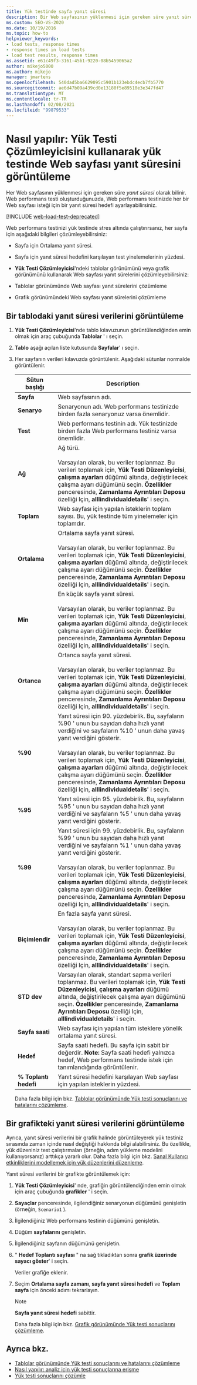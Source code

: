 ```yaml
---
title: Yük testinde sayfa yanıt süresi
description: Bir Web sayfasının yüklenmesi için gereken süre yanıt süresidir. Web performans testinizde her bir Web sayfası isteği için bir yanıt süresi hedefi ayarlamayı öğrenin.
ms.custom: SEO-VS-2020
ms.date: 10/19/2016
ms.topic: how-to
helpviewer_keywords:
- load tests, response times
- response times in load tests
- load test results, response times
ms.assetid: e61c49f3-3161-45b1-9220-08b5459065a2
author: mikejo5000
ms.author: mikejo
manager: jmartens
ms.openlocfilehash: 540dad5ba6629095c5901b123ebdc4ecb7fb5770
ms.sourcegitcommit: ae6d47b09a439cd0e13180f5e89510e3e347fd47
ms.translationtype: MT
ms.contentlocale: tr-TR
ms.lasthandoff: 02/08/2021
ms.locfileid: "99879533"
---
```

# <a name="how-to-view-web-page-response-time-in-a-load-test-using-the-load-test-analyzer"></a>Nasıl yapılır: Yük Testi Çözümleyicisini kullanarak yük testinde Web sayfası yanıt süresini görüntüleme

Her Web sayfasının yüklenmesi için gereken süre *yanıt süresi* olarak bilinir. Web performans testi oluşturduğunuzda, Web performans testinizde her bir Web sayfası isteği için bir yanıt süresi hedefi ayarlayabilirsiniz.

[!INCLUDE [web-load-test-deprecated](includes/web-load-test-deprecated.md)]

Web performans testinizi yük testinde stres altında çalıştırırsanız, her sayfa için aşağıdaki bilgileri çözümleyebilirsiniz:

- Sayfa için Ortalama yanıt süresi.

- Sayfa için yanıt süresi hedefini karşılayan test yinelemelerinin yüzdesi.

- **Yük Testi Çözümleyicisi**'ndeki tablolar görünümünü veya grafik görünümünü kullanarak Web sayfası yanıt sürelerini çözümleyebilirsiniz:

- Tablolar görünümünde Web sayfası yanıt sürelerini çözümleme

- Grafik görünümündeki Web sayfası yanıt sürelerini çözümleme

## <a name="view-response-time-data-in-a-table"></a>Bir tablodaki yanıt süresi verilerini görüntüleme

1. **Yük Testi Çözümleyicisi**'nde tablo kılavuzunun görüntülendiğinden emin olmak için araç çubuğunda **Tablolar** ' ı seçin.

2. **Tablo** aşağı açılan liste kutusunda **Sayfalar**' ı seçin.

3. Her sayfanın verileri kılavuzda görüntülenir. Aşağıdaki sütunlar normalde görüntülenir.

   |Sütun başlığı|Description|
   |-|-|
   |**Sayfa**|Web sayfasının adı.|
   |**Senaryo**|Senaryonun adı. Web performans testinizde birden fazla senaryonuz varsa önemlidir.|
   |**Test**|Web performans testinin adı. Yük testinizde birden fazla Web performans testiniz varsa önemlidir.|
   |**Ağ**|Ağ türü.<br /><br /> Varsayılan olarak, bu veriler toplanmaz. Bu verileri toplamak için, **Yük Testi Düzenleyicisi**, **çalışma ayarları** düğümü altında, değiştirilecek çalışma ayarı düğümünü seçin. **Özellikler** penceresinde, **Zamanlama Ayrıntıları Deposu** özelliği Için, **alllindividualdetails**' i seçin.|
   |**Toplam**|Web sayfası için yapılan isteklerin toplam sayısı. Bu, yük testinde tüm yinelemeler için toplamdır.|
   |**Ortalama**|Ortalama sayfa yanıt süresi.<br /><br /> Varsayılan olarak, bu veriler toplanmaz. Bu verileri toplamak için, **Yük Testi Düzenleyicisi**, **çalışma ayarları** düğümü altında, değiştirilecek çalışma ayarı düğümünü seçin. **Özellikler** penceresinde, **Zamanlama Ayrıntıları Deposu** özelliği Için, **alllindividualdetails**' i seçin.|
   |**Min**|En küçük sayfa yanıt süresi.<br /><br /> Varsayılan olarak, bu veriler toplanmaz. Bu verileri toplamak için, **Yük Testi Düzenleyicisi**, **çalışma ayarları** düğümü altında, değiştirilecek çalışma ayarı düğümünü seçin. **Özellikler** penceresinde, **Zamanlama Ayrıntıları Deposu** özelliği Için, **alllindividualdetails**' i seçin.|
   |**Ortanca**|Ortanca sayfa yanıt süresi.<br /><br /> Varsayılan olarak, bu veriler toplanmaz. Bu verileri toplamak için, **Yük Testi Düzenleyicisi**, **çalışma ayarları** düğümü altında, değiştirilecek çalışma ayarı düğümünü seçin. **Özellikler** penceresinde, **Zamanlama Ayrıntıları Deposu** özelliği Için, **alllindividualdetails**' i seçin.|
   |**%90**|Yanıt süresi için 90. yüzdebirlik. Bu, sayfaların %90 ' unun bu sayıdan daha hızlı yanıt verdiğini ve sayfaların %10 ' unun daha yavaş yanıt verdiğini gösterir.<br /><br /> Varsayılan olarak, bu veriler toplanmaz. Bu verileri toplamak için, **Yük Testi Düzenleyicisi**, **çalışma ayarları** düğümü altında, değiştirilecek çalışma ayarı düğümünü seçin. **Özellikler** penceresinde, **Zamanlama Ayrıntıları Deposu** özelliği Için, **alllindividualdetails**' i seçin.|
   |**%95**|Yanıt süresi için 95. yüzdebirlik. Bu, sayfaların %95 ' unun bu sayıdan daha hızlı yanıt verdiğini ve sayfaların %5 ' unun daha yavaş yanıt verdiğini gösterir.|
   |**%99**|Yanıt süresi için 99. yüzdebirlik. Bu, sayfaların %99 ' unun bu sayıdan daha hızlı yanıt verdiğini ve sayfaların %1 ' unun daha yavaş yanıt verdiğini gösterir.<br /><br /> Varsayılan olarak, bu veriler toplanmaz. Bu verileri toplamak için, **Yük Testi Düzenleyicisi**, **çalışma ayarları** düğümü altında, değiştirilecek çalışma ayarı düğümünü seçin. **Özellikler** penceresinde, **Zamanlama Ayrıntıları Deposu** özelliği Için, **alllindividualdetails**' i seçin.|
   |**Biçimlendir**|En fazla sayfa yanıt süresi.<br /><br /> Varsayılan olarak, bu veriler toplanmaz. Bu verileri toplamak için, **Yük Testi Düzenleyicisi**, **çalışma ayarları** düğümü altında, değiştirilecek çalışma ayarı düğümünü seçin. **Özellikler** penceresinde, **Zamanlama Ayrıntıları Deposu** özelliği Için, **alllindividualdetails**' i seçin.|
   |**STD dev**|Varsayılan olarak, standart sapma verileri toplanmaz. Bu verileri toplamak için, **Yük Testi Düzenleyicisi**, **çalışma ayarları** düğümü altında, değiştirilecek çalışma ayarı düğümünü seçin. **Özellikler** penceresinde, **Zamanlama Ayrıntıları Deposu** özelliği Için, **alllindividualdetails**' i seçin.|
   |**Sayfa saati**|Web sayfası için yapılan tüm isteklere yönelik ortalama yanıt süresi.|
   |**Hedef**|Sayfa saati hedefi. Bu sayfa için sabit bir değerdir. **Note:**  Sayfa saati hedefi yalnızca hedef, Web performans testinde istek için tanımlandığında görüntülenir.|
   |**% Toplantı hedefi**|Yanıt süresi hedefini karşılayan Web sayfası için yapılan isteklerin yüzdesi.|

   Daha fazla bilgi için bkz. [Tablolar görünümünde Yük testi sonuçlarını ve hatalarını çözümleme](../test/analyze-load-test-results-and-errors-in-the-tables-view.md).

## <a name="view-response-time-data-in-a-graph"></a>Bir grafikteki yanıt süresi verilerini görüntüleme

Ayrıca, yanıt süresi verilerini bir grafik halinde görüntüleyerek yük testiniz sırasında zaman içinde nasıl değiştiği hakkında bilgi alabilirsiniz. Bu özellikle, yük düzeniniz test çalıştırmaları (örneğin, adım yükleme modelini kullanıyorsanız) arttıkça yararlı olur. Daha fazla bilgi için bkz. [Sanal Kullanıcı etkinliklerini modellemek için yük düzenlerini düzenleme](../test/edit-load-patterns-to-model-virtual-user-activities.md).

Yanıt süresi verilerini bir grafikte görüntülemek için:

1. **Yük Testi Çözümleyicisi**' nde, grafiğin görüntülendiğinden emin olmak için araç çubuğunda **grafikler** ' i seçin.

2. **Sayaçlar** penceresinde, ilgilendiğiniz senaryonun düğümünü genişletin (örneğin, `Scenario1` ).

3. İlgilendiğiniz Web performans testinin düğümünü genişletin.

4. Düğüm **sayfalarını** genişletin.

5. İlgilendiğiniz sayfanın düğümünü genişletin.

6. " **Hedef Toplantı sayfası** " na sağ tıkladıktan sonra **grafik üzerinde sayacı göster**' i seçin.

    Veriler grafiğe eklenir.

7. Seçim **Ortalama sayfa zamanı**, **sayfa yanıt süresi hedefi** ve **Toplam sayfa** için önceki adımı tekrarlayın.

   > [!NOTE]
   > **Sayfa yanıt süresi hedefi** sabittir.

   Daha fazla bilgi için bkz. [Grafik görünümünde Yük testi sonuçlarını çözümleme](../test/analyze-load-test-results-in-the-graphs-view.md).

## <a name="see-also"></a>Ayrıca bkz.

- [Tablolar görünümünde Yük testi sonuçlarını ve hatalarını çözümleme](../test/analyze-load-test-results-and-errors-in-the-tables-view.md)
- [Nasıl yapılır: analiz için yük testi sonuçlarına erişme](../test/how-to-access-load-test-results-for-analysis.md)
- [Yük testi sonuçlarını çözümle](../test/analyze-load-test-results-using-the-load-test-analyzer.md)
